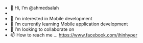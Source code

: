 - 👋 Hi, I’m @ahmedsalah
- 
- 👀 I’m interested in Mobile development
- 🌱 I’m currently learning Mobile application development
- 💞️ I’m looking to collaborate on 
- 📫 How to reach me ... https://www.facebook.com/jhinhyper

<!---
ahmedsatla/ahmedsatla is a ✨ special ✨ repository because its `README.md` (this file) appears on your GitHub profile.
You can click the Preview link to take a look at your changes.
--->
